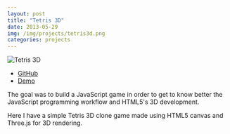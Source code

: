 ```yaml
---
layout: post
title: "Tetris 3D"
date: 2013-05-29
img: /img/projects/tetris3d.png
categories: projects
---
```


![Tetris 3D]({{file.path}}/img/projects/tetris3d.png)

* <a href="https://github.com/cintiamh/EDS/tree/master/Tetris3D" target="_blank">GitHub</a>
* <a href="http://lab.pandajapa.com/eds/tetris3d/" target="_blank">Demo</a>

The goal was to build a JavaScript game in order to get to know better the JavaScript programming workflow and HTML5's
3D development.

Here I have a simple Tetris 3D clone game made using HTML5 canvas and Three.js for 3D rendering.

